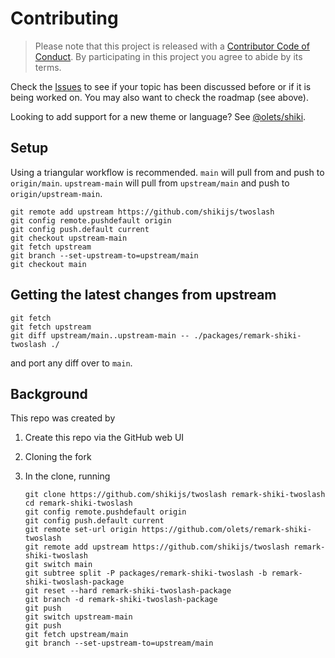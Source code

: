 # Contributing

> Please note that this project is released with a [Contributor Code of Conduct](CODE_OF_CONDUCT.md). By participating in this project you agree to abide by its terms.

Check the [Issues](https://github.com/olets/shiki/issues) to see if your topic has been discussed before or if it is being worked on. You may also want to check the roadmap (see above).

Looking to add support for a new theme or language? See [@olets/shiki](https://github.com/olets/shiki).

## Setup

Using a triangular workflow is recommended. `main` will pull from and push to `origin/main`. `upstream-main` will pull from `upstream/main` and push to `origin/upstream-main`.

```shell
git remote add upstream https://github.com/shikijs/twoslash
git config remote.pushdefault origin
git config push.default current
git checkout upstream-main
git fetch upstream
git branch --set-upstream-to=upstream/main
git checkout main
```

## Getting the latest changes from upstream

```
git fetch
git fetch upstream
git diff upstream/main..upstream-main -- ./packages/remark-shiki-twoslash ./
```

and port any diff over to `main`.

## Background

This repo was created by

1. Create this repo via the GitHub web UI
1. Cloning the fork
1. In the clone, running

    ```shell
    git clone https://github.com/shikijs/twoslash remark-shiki-twoslash
    cd remark-shiki-twoslash
    git config remote.pushdefault origin
    git config push.default current
    git remote set-url origin https://github.com/olets/remark-shiki-twoslash
    git remote add upstream https://github.com/shikijs/twoslash remark-shiki-twoslash
    git switch main
    git subtree split -P packages/remark-shiki-twoslash -b remark-shiki-twoslash-package
    git reset --hard remark-shiki-twoslash-package
    git branch -d remark-shiki-twoslash-package
    git push
    git switch upstream-main
    git push
    git fetch upstream/main
    git branch --set-upstream-to=upstream/main
    ```
